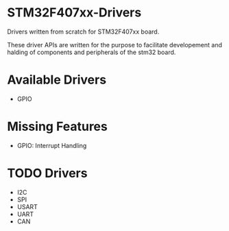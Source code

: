 # STM32F407xx-Drivers
Drivers written from scratch for STM32F407xx board.

These driver APIs are written for the purpose to facilitate developement and halding of components and peripherals of the
stm32 board.

# Available Drivers

- GPIO

# Missing Features

- GPIO: Interrupt Handling

# TODO Drivers

- I2C
- SPI
- USART
- UART
- CAN
